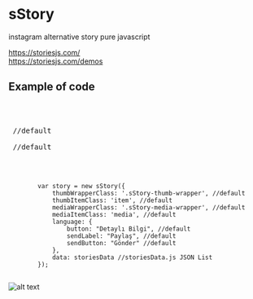 # sStory
instagram alternative story pure javascript

https://storiesjs.com/ <br />
https://storiesjs.com/demos

<h2>Example of code</h2>

<pre>
    <div class="story-area">
        <div class="sStory-thumb-wrapper"></div> //default
        <div class="sStory-media-wrapper"></div> //default
    </div>
</pre>

<pre>
    <code>
        var story = new sStory({
            thumbWrapperClass: '.sStory-thumb-wrapper', //default
            thumbItemClass: 'item', //default
            mediaWrapperClass: '.sStory-media-wrapper', //default
            mediaItemClass: 'media', //default
            language: { 
                button: "Detaylı Bilgi", //default
                sendLabel: "Paylaş", //default
                sendButton: "Gönder" //default
            }, 
            data: storiesData //storiesData.js JSON List
        });
    </code>
</pre>

![alt text](https://storiesjs.com/sStory-ss.png)
